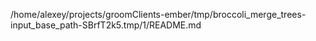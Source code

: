 /home/alexey/projects/groomClients-ember/tmp/broccoli_merge_trees-input_base_path-SBrfT2k5.tmp/1/README.md
